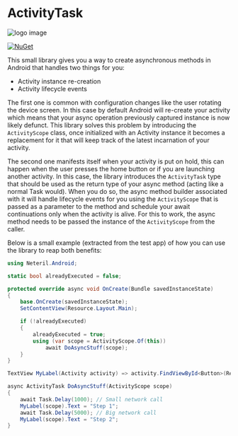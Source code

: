 # ActivityTask

![logo image](http://neteril.org/~jeremie/icon_activitytask_github.png)

<a href="https://www.nuget.org/packages/Neteril.ActivityTask"><img src="https://img.shields.io/nuget/v/Neteril.ActivityTask.svg" alt="NuGet" /></a>

This small library gives you a way to create asynchronous methods in Android that handles two things for you:

- Activity instance re-creation
- Activity lifecycle events

The first one is common with configuration changes like the user rotating the device screen. In this case by default Android will re-create your activity which means that your async operation previously captured instance is now likely defunct. This library solves this problem by introducing the `ActivityScope` class, once initialized with an Activity instance it becomes a replacement for it that will keep track of the latest incarnation of your activity.

The second one manifests itself when your activity is put on hold, this can happen when the user presses the home button or if you are launching another activity. In this case, the library introduces the `ActivityTask` type that should be used as the return type of your async method (acting like a normal Task would). When you do so, the async method builder associated with it will handle lifecycle events for you using the `ActivityScope` that is passed as a parameter to the method and schedule your await continuations only when the activity is alive. For this to work, the async method needs to be passed the instance of the `ActivityScope` from the caller.

Below is a small example (extracted from the test app) of how you can use the library to reap both benefits:

``` csharp
using Neteril.Android;

static bool alreadyExecuted = false;

protected override async void OnCreate(Bundle savedInstanceState)
{
	base.OnCreate(savedInstanceState);
	SetContentView(Resource.Layout.Main);

	if (!alreadyExecuted)
	{
		alreadyExecuted = true;
		using (var scope = ActivityScope.Of(this))
			await DoAsyncStuff(scope);
	}
}

TextView MyLabel(Activity activity) => activity.FindViewById<Button>(Resource.Id.myLabel);

async ActivityTask DoAsyncStuff(ActivityScope scope)
{
	await Task.Delay(1000); // Small network call
	MyLabel(scope).Text = "Step 1";
	await Task.Delay(5000); // Big network call
	MyLabel(scope).Text = "Step 2";
}
```
